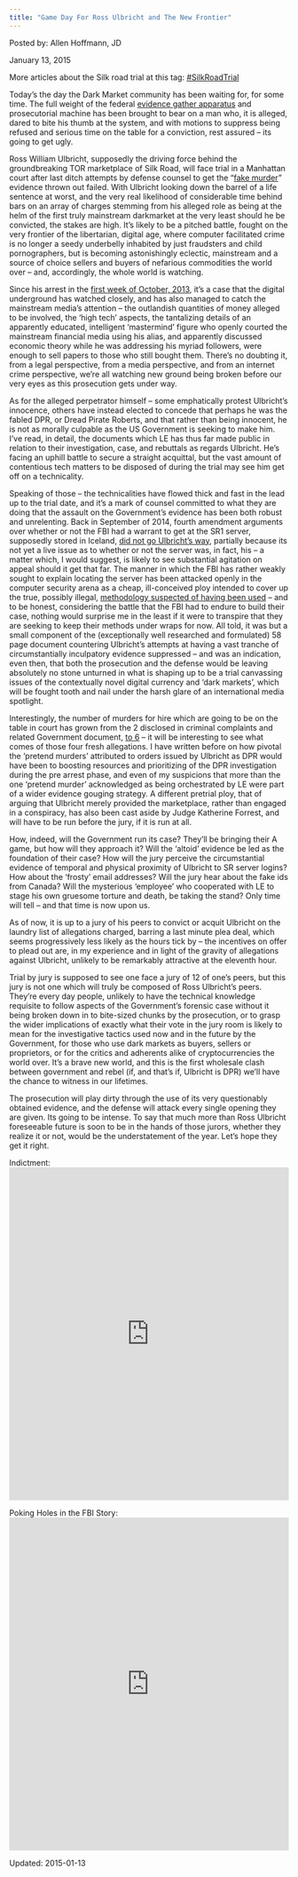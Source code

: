 ```yaml
---
title: "Game Day For Ross Ulbricht and The New Frontier"
---
```



Posted by: Allen Hoffmann, JD

<span>January 13, 2015</span>


<p>More articles about the Silk road trial at this tag: <a href="/tag/SilkRoadTrial/">#SilkRoadTrial</a></p>
<p>Today’s the day the Dark Market community has been waiting for, for some time. The full weight of the federal <a href="http://www.dailydot.com/crime/silk-road-ross-ulbricht-evidence-list/" target="_blank">evidence gather apparatus</a> and prosecutorial machine has been brought to bear on a man who, it is alleged, dared to bite his thumb at the system, and with motions to suppress being refused and serious time on the table for a conviction, rest assured &#8211; its going to get ugly.</p>
<p>Ross William Ulbricht, supposedly the driving force behind the groundbreaking TOR marketplace of Silk Road, will face trial in a Manhattan court after last ditch attempts by defense counsel to get the “<a href="http://www.businessinsider.com/ross-ulbricht-charged-in-2nd-silk-road-murder-for-hire-plot-2013-10" target="_blank">fake murder</a>” evidence thrown out failed. With Ulbricht looking down the barrel of a life sentence at worst, and the very real likelihood of considerable time behind bars on an array of charges stemming from his alleged role as being at the helm of the first truly mainstream darkmarket at the very least should he be convicted, the stakes are high. It’s likely to be a pitched battle, fought on the very frontier of the libertarian, digital age, where computer facilitated crime is no longer a seedy underbelly inhabited by just fraudsters and child pornographers, but is becoming astonishingly eclectic, mainstream and a source of choice sellers and buyers of nefarious commodities the world over – and, accordingly, the whole world is watching.</p>
<p>Since his arrest in the <a href="http://www.forbes.com/sites/alexkonrad/2013/10/02/feds-shut-down-silk-road-owner-known-as-dread-pirate-roberts-arrested/" target="_blank">first week of October, 2013</a>, it’s a case that the digital underground has watched closely, and has also managed to catch the mainstream media’s attention – the outlandish quantities of money alleged to be involved, the ‘high tech’ aspects, the tantalizing details of an apparently educated, intelligent ‘mastermind’ figure who openly courted the mainstream financial media using his alias, and apparently discussed economic theory while he was addressing his myriad followers, were enough to sell papers to those who still bought them. There’s no doubting it, from a legal perspective, from a media perspective, and from an internet crime perspective, we’re all watching new ground being broken before our very eyes as this prosecution gets under way.</p>
<p>As for the alleged perpetrator himself &#8211; some emphatically protest Ulbricht’s innocence, others have instead elected to concede that perhaps he was the fabled DPR, or Dread Pirate Roberts, and that rather than being innocent, he is not as morally culpable as the US Government is seeking to make him. I’ve read, in detail, the documents which LE has thus far made public in relation to their investigation, case, and rebuttals as regards Ulbricht. He’s facing an uphill battle to secure a straight acquittal, but the vast amount of contentious tech matters to be disposed of during the trial may see him get off on a technicality.</p>
<p>Speaking of those &#8211; the technicalities have flowed thick and fast in the lead up to the trial date, and it’s a mark of counsel committed to what they are doing that the assault on the Government’s evidence has been both robust and unrelenting. Back in September of 2014, fourth amendment arguments over whether or not the FBI had a warrant to get at the SR1 server, supposedly stored in Iceland, <a href="http://www.wired.com/2014/10/silk-road-judge-technicality/" target="_blank">did not go Ulbricht’s way</a>, partially because its not yet a live issue as to whether or not the server was, in fact, his – a matter which, I would suggest, is likely to see substantial agitation on appeal should it get that far. The manner in which the FBI has rather weakly sought to explain locating the server has been attacked openly in the computer security arena as a cheap, ill-conceived ploy intended to cover up the true, possibly illegal, <a href="http://krebsonsecurity.com/2014/10/silk-road-lawyers-poke-holes-in-fbis-story/" target="_blank">methodology suspected of having been used</a> – and to be honest, considering the battle that the FBI had to endure to build their case, nothing would surprise me in the least if it were to transpire that they are seeking to keep their methods under wraps for now. All told, it was but a small component of the (exceptionally well researched and formulated) 58 page document countering Ulbricht’s attempts at having a vast tranche of circumstantially inculpatory evidence suppressed – and was an indication, even then, that both the prosecution and the defense would be leaving absolutely no stone unturned in what is shaping up to be a trial canvassing issues of the contextually novel digital currency and ‘dark markets’, which will be fought tooth and nail under the harsh glare of an international media spotlight.</p>
<p>Interestingly, the number of murders for hire which are going to be on the table in court has grown from the 2 disclosed in criminal complaints and related Government document, <a href="http://www.bloomberg.com/news/2014-12-10/silk-road-s-ulbricht-accused-of-six-murder-for-hire-plots.html" target="_blank">to 6</a> – it will be interesting to see what comes of those four fresh allegations. I have written before on how pivotal the ‘pretend murders’ attributed to orders issued by Ulbricht as DPR would have been to boosting resources and prioritizing of the DPR investigation during the pre arrest phase, and even of my suspicions that more than the one ‘pretend murder’ acknowledged as being orchestrated by LE were part of a wider evidence gouging strategy. A different pretrial ploy, that of arguing that Ulbricht merely provided the marketplace, rather than engaged in a conspiracy, has also been cast aside by Judge Katherine Forrest, and will have to be run before the jury, if it is run at all.</p>
<p>How, indeed, will the Government run its case? They’ll be bringing their A game, but how will they approach it? Will the ‘altoid’ evidence be led as the foundation of their case? How will the jury perceive the circumstantial evidence of temporal and physical proximity of Ulbricht to SR server logins? How about the ‘frosty’ email addresses? Will the jury hear about the fake ids from Canada? Will the mysterious ‘employee’ who cooperated with LE to stage his own gruesome torture and death, be taking the stand? Only time will tell – and that time is now upon us.</p>
<p>As of now, it is up to a jury of his peers to convict or acquit Ulbricht on the laundry list of allegations charged, barring a last minute plea deal, which seems progressively less likely as the hours tick by – the incentives on offer to plead out are, in my experience and in light of the gravity of allegations against Ulbricht, unlikely to be remarkably attractive at the eleventh hour.</p>
<p>Trial by jury is supposed to see one face a jury of 12 of one’s peers, but this jury is not one which will truly be composed of Ross Ulbricht’s peers. They’re every day people, unlikely to have the technical knowledge requisite to follow aspects of the Government’s forensic case without it being broken down in to bite-sized chunks by the prosecution, or to grasp the wider implications of exactly what their vote in the jury room is likely to mean for the investigative tactics used now and in the future by the Government, for those who use dark markets as buyers, sellers or proprietors, or for the critics and adherents alike of cryptocurrencies the world over. It’s a brave new world, and this is the first wholesale clash between government and rebel (if, and that’s if, Ulbricht is DPR) we’ll have the chance to witness in our lifetimes.</p>
<p>The prosecution will play dirty through the use of its very questionably obtained evidence, and the defense will attack every single opening they are given. Its going to be intense. To say that much more than Ross Ulbricht foreseeable future is soon to be in the hands of those jurors, whether they realize it or not, would be the understatement of the year. Let’s hope they get it right.</p>
<p>Indictment:<br />
<iframe width="100%" height="600" class="scribd_iframe_embed" src="https://www.scribd.com/embeds/204625077/content?start_page=1&amp;view_mode=scroll&amp;show_recommendations=true" data-auto-height="false" data-aspect-ratio="undefined" scrolling="no" id="doc_6632" frameborder="0"></iframe></p>
<p>Poking Holes in the FBI Story:<br />
<iframe width="100%" height="600" class="scribd_iframe_embed" src="https://www.scribd.com/embeds/252473514/content?start_page=1&amp;view_mode=scroll&amp;show_recommendations=true" data-auto-height="false" data-aspect-ratio="undefined" scrolling="no" id="doc_89807" frameborder="0"></iframe></p>

Updated: 2015-01-13

